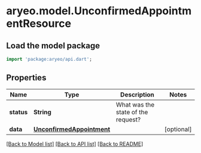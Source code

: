 # aryeo.model.UnconfirmedAppointmentResource

## Load the model package
```dart
import 'package:aryeo/api.dart';
```

## Properties
Name | Type | Description | Notes
------------ | ------------- | ------------- | -------------
**status** | **String** | What was the state of the request? | 
**data** | [**UnconfirmedAppointment**](UnconfirmedAppointment.md) |  | [optional] 

[[Back to Model list]](../README.md#documentation-for-models) [[Back to API list]](../README.md#documentation-for-api-endpoints) [[Back to README]](../README.md)


